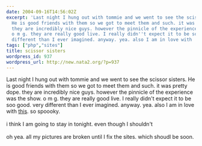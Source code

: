 ```yaml
---
date: 2004-09-16T14:56:02Z
excerpt: 'Last night I hung out with tommie and we went to see the scissor sisters.
  He is good friends with them so we got to meet them and such. it was pretty dope.
  they are incredibly nice guys. however the pinnicle of the experience was the show.
  o m g. they are really good live. I really didn''t expect it to be soo good. very
  different than I ever imagined. anyway. yea. also I am in love with '
tags: ["php","sites"]
title: scissor sisters
wordpress_id: 937
wordpress_url: http://new.nata2.org/?p=937
---
```


Last night I hung out with tommie and we went to see the scissor sisters. He is good friends with them so we got to meet them and such. it was pretty dope. they are incredibly nice guys. however the pinnicle of the experience was the show. o m g. they are really good live. I really didn't expect it to be soo good. very different than I ever imagined. anyway. yea. also I am in love with <a href="http://penisfighter.com/why_control.php">this</a>. so spoooky. <br/><br/>i think I am going to stay in tonight. even though I shouldn't<br/><br/>oh yea. all my pictures are broken until I fix the sites. which shoudl be soon. 
